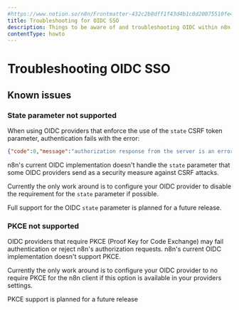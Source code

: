 ```yaml
---
#https://www.notion.so/n8n/Frontmatter-432c2b8dff1f43d4b1c8d20075510fe4
title: Troubleshooting for OIDC SSO
description: Things to be aware of and troubleshooting OIDC within n8n
contentType: howto
---
```


# Troubleshooting OIDC SSO

## Known issues

### State parameter not supported

When using OIDC providers that enforce the use of the `state` CSRF token parameter, authentication fails with the error:

```json
{"code":0,"message":"authorization response from the server is an error"}
```

n8n's current OIDC implementation doesn't handle the `state` parameter that some OIDC providers send as a security measure against CSRF attacks.

Currently the only work around is to configure your OIDC provider to disable the requirement for the `state` parameter if possible.

Full support for the OIDC `state` parameter is planned for a future release.

### PKCE not supported

OIDC providers that require PKCE (Proof Key for Code Exchange) may fail authentication or reject n8n's authorization requests. n8n's current OIDC implementation doesn't support PKCE.

Currently the only work around is to configure your OIDC provider to no require PKCE for the n8n client if this option is available in your providers settings. 

PKCE support is planned for a future release
